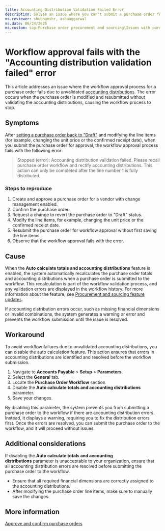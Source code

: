 ```yaml
---
title: Accounting Distribution Validation Failed Error
description: Solves an issue where you can't submit a purchase order for approval after it's updated.
ms.reviewer: shubhamshr, ashuaggarwal
ms.date: 06/24/2025
ms.custom: sap:Purchase order procurement and sourcing\Issues with purchase orders
---
```

# Workflow approval fails with the "Accounting distribution validation failed" error

This article addresses an issue where the workflow approval process for a purchase order fails due to unvalidated [accounting distributions](/dynamics365/finance/accounts-payable/accounting-distributions). The error occurs when the purchase order is modified and resubmitted without validating the accounting distributions, causing the workflow process to stop.

## Symptoms

After [setting a purchase order back to "Draft"](/dynamics365/supply-chain/procurement/purchase-order-approval-confirmation#changing-purchase-orders) and modifying the line items (for example, changing the unit price or the confirmed receipt date), when you submit the purchase order for approval, the workflow approval process fails with the following error:

> Stopped (error): Accounting distribution validation failed. Please recall purchase order workflow and rectify accounting distributions. This action can only be completed after the line number 1 is fully distributed.

### Steps to reproduce

1. Create and approve a purchase order for a vendor with change management enabled.
2. Confirm the purchase order.
3. Request a change to revert the purchase order to "Draft" status.
4. Modify the line items, for example, changing the unit price or the confirmed receipt date.
5. Resubmit the purchase order for workflow approval without first saving the line items.
6. Observe that the workflow approval fails with the error.

## Cause

When the **Auto calculate totals and accounting distributions** feature is enabled, the system automatically recalculates the purchase order totals and accounting distributions when a purchase order is submitted to the workflow. This recalculation is part of the workflow validation process, and any validation errors are displayed in the workflow history. For more information about the feature, see [Procurement and sourcing feature updates](/dynamics365/release-plan/2023wave2/finance-supply-chain/dynamics365-supply-chain-management/procurement-sourcing-feature-state-updates-10036#features-becoming-generally-available-with-the-10036-release).

If accounting distribution errors occur, such as missing financial dimensions or invalid combinations, the system generates a warning or error and prevents the workflow submission until the issue is resolved.

## Workaround

To avoid workflow failures due to unvalidated accounting distributions, you can disable the auto calculation feature. This action ensures that errors in accounting distributions are identified and resolved before the workflow submission.

1. Navigate to **Accounts Payable** > **Setup** > **Parameters**.
2. Select the **General** tab.
3. Locate the **Purchase Order Workflow** section.
4. Disable the **Auto calculate totals and accounting distributions** parameter.
5. Save your changes.

By disabling this parameter, the system prevents you from submitting a purchase order to the workflow if there are accounting distribution errors. Instead, it displays a warning, requiring you to fix the distribution errors first. Once the errors are resolved, you can submit the purchase order to the workflow, and it will proceed without issues.

## Additional considerations

If disabling the **Auto calculate totals and accounting distributions** parameter is unacceptable to your organization, ensure that all accounting distribution errors are resolved before submitting the purchase order to the workflow.

- Ensure that all required financial dimensions are correctly assigned to the accounting distributions.
- After modifying the purchase order line items, make sure to manually save the changes.

## More information

[Approve and confirm purchase orders](/dynamics365/supply-chain/procurement/purchase-order-approval-confirmation)
